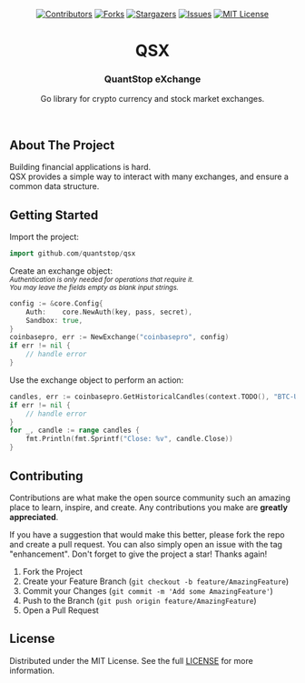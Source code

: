<!--suppress ALL -->
<div id="top"></div>

<!-- PROJECT SHIELDS -->
<!--
Using markdown "reference style" links for readability.
Reference links are enclosed in brackets [ ] instead of parentheses ( ).
See the bottom of this document for the declaration of the reference variables
for contributors-url, forks-url, etc. This is an optional, concise syntax you may use.
https://www.markdownguide.org/basic-syntax/#reference-style-links

Note: 
  To have badges be centered there MUST be a blank line between markdown and div tags
  https://stackoverflow.com/questions/70292850/centre-align-shield-io-in-github-readme-file
-->
<div align="center">

[![Contributors][contributors-shield]][contributors-url]
[![Forks][forks-shield]][forks-url]
[![Stargazers][stars-shield]][stars-url]
[![Issues][issues-shield]][issues-url]
[![MIT License][license-shield]][license-url]

</div>

<!-- PROJECT LOGO -->
<div align="center">

  <h1 align="center">QSX</h1>
  <h3>QuantStop eXchange</h3>

  <p align="center">
    Go library for crypto currency and stock market exchanges. <br />
  </p>
</div>

<br />

<!-- ABOUT THE PROJECT -->
## About The Project

Building financial applications is hard. <br>
QSX provides a simple way to interact with many exchanges, and ensure a common data structure. 



<!-- GETTING STARTED -->
## Getting Started
Import the project:
```go
import github.com/quantstop/qsx
```

Create an exchange object: <br>
<i><small>Authentication is only needed for operations that require it. <br>
You may leave the fields empty as blank input strings.
</small></i>

```go
config := &core.Config{
    Auth:    core.NewAuth(key, pass, secret),
    Sandbox: true,
}
coinbasepro, err := NewExchange("coinbasepro", config)
if err != nil {
    // handle error
}
```

Use the exchange object to perform an action:

```go
candles, err := coinbasepro.GetHistoricalCandles(context.TODO(), "BTC-USD")
if err != nil {
    // handle error
}
for _, candle := range candles {
    fmt.Println(fmt.Sprintf("Close: %v", candle.Close))
}
```



<!-- CONTRIBUTING -->
## Contributing

Contributions are what make the open source community such an amazing place to learn, inspire, and create.
Any contributions you make are **greatly appreciated**.

If you have a suggestion that would make this better, please fork the repo and create a pull request.
You can also simply open an issue with the tag "enhancement".
Don't forget to give the project a star! Thanks again!

1. Fork the Project
2. Create your Feature Branch (`git checkout -b feature/AmazingFeature`)
3. Commit your Changes (`git commit -m 'Add some AmazingFeature'`)
4. Push to the Branch (`git push origin feature/AmazingFeature`)
5. Open a Pull Request




<!-- Eula_en-us.rtf -->
## License

Distributed under the MIT License. See the full [LICENSE](LICENSE) for more information.




<!-- MARKDOWN LINKS & IMAGES -->
<!-- https://www.markdownguide.org/basic-syntax/#reference-style-links -->
[contributors-shield]: https://img.shields.io/github/contributors/quantstop/qsx.svg?style=for-the-badge
[contributors-url]: https://github.com/quantstop/qsx/graphs/contributors
[forks-shield]: https://img.shields.io/github/forks/quantstop/qsx.svg?style=for-the-badge
[forks-url]: https://github.com/quantstop/qsx/network/members
[stars-shield]: https://img.shields.io/github/stars/quantstop/qsx.svg?style=for-the-badge
[stars-url]: https://github.com/quantstop/qsx/stargazers
[issues-shield]: https://img.shields.io/github/issues/quantstop/qsx.svg?style=for-the-badge
[issues-url]: https://github.com/quantstop/qsx/issues
[license-shield]: https://img.shields.io/github/license/quantstop/qsx.svg?style=for-the-badge
[license-url]: https://github.com/quantstop/qsx/blob/main/LICENSE
